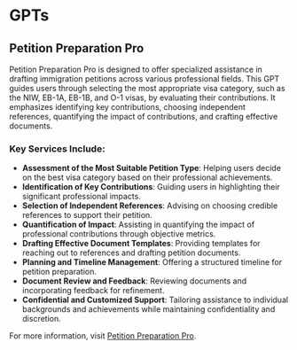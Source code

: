 # GPTs

## Petition Preparation Pro

Petition Preparation Pro is designed to offer specialized assistance in drafting immigration petitions across various professional fields. This GPT guides users through selecting the most appropriate visa category, such as the NIW, EB-1A, EB-1B, and O-1 visas, by evaluating their contributions. It emphasizes identifying key contributions, choosing independent references, quantifying the impact of contributions, and crafting effective documents.

### Key Services Include:
- **Assessment of the Most Suitable Petition Type**: Helping users decide on the best visa category based on their professional achievements.
- **Identification of Key Contributions**: Guiding users in highlighting their significant professional impacts.
- **Selection of Independent References**: Advising on choosing credible references to support their petition.
- **Quantification of Impact**: Assisting in quantifying the impact of professional contributions through objective metrics.
- **Drafting Effective Document Templates**: Providing templates for reaching out to references and drafting petition documents.
- **Planning and Timeline Management**: Offering a structured timeline for petition preparation.
- **Document Review and Feedback**: Reviewing documents and incorporating feedback for refinement.
- **Confidential and Customized Support**: Tailoring assistance to individual backgrounds and achievements while maintaining confidentiality and discretion.

For more information, visit [Petition Preparation Pro](https://chat.openai.com/g/g-MmcMXymvO-petition-preparation-pro).

